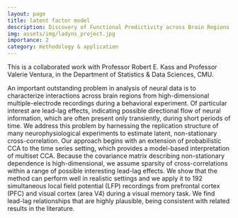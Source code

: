 ```yaml
---
layout: page
title: latent factor model
description: Discovery of Functional Predictivity across Brain Regions from Local Field Potentials
img: assets/img/ladyns_project.jpg
importance: 2
category: methodology & application
---
```


This is a collaborated work with Professor Robert E. Kass and Professor Valerie Ventura, in the Department of Statistics & Data Sciences, CMU.

An important outstanding problem in analysis of neural data is to characterize interactions across brain regions from high-dimensional multiple-electrode recordings during a behavioral experiment. Of particular interest are lead-lag effects, indicating possible directional flow of neural information, which are often present only transiently, during short periods of time. We  address this problem by harnessing the replication structure of many neurophysiological experiments to estimate latent, non-stationary cross-correlation. Our approach begins with an extension of probabilistic CCA to the time series setting, which provides a model-based interpretation of multiset CCA. Because the covariance matrix describing  non-stationary dependence is high-dimensional, we assume sparsity of cross-correlations within a range of possible interesting lead-lag effects. We show that the method can perform well in realistic settings and we apply it to 192 simultaneous local field potential (LFP) recordings from prefrontal cortex (PFC) and visual cortex (area V4) during a visual memory task. We find
lead-lag relationships that are highly plausible, being consistent with related results in the literature.